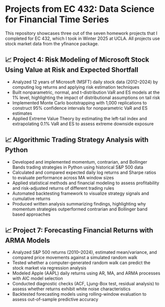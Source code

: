 # Projects from EC 432: Data Science for Financial Time Series
This repository showcases three out of the seven homework projects that I completed for EC 432, which I took in Winter 2025 at UCLA. All projects use stock market data from the yfinance package.

## 📈 Project 4: Risk Modeling of Microsoft Stock Using Value at Risk and Expected Shortfall
- Analyzed 12 years of Microsoft (MSFT) daily stock data (2012–2024) by computing log returns and applying risk estimation techniques
- Built nonparametric, normal, and t-distribution VaR and ES models at the 1% level, highlighting the impact of distributional assumptions on tail risk
- Implemented Monte Carlo bootstrapping with 1,000 replications to construct 95% confidence intervals for nonparametric VaR and ES estimates
- Applied Extreme Value Theory by estimating the left-tail index and extrapolating 0.1% VaR and ES to assess extreme downside exposure

## 📈 Algorithmic Trading Strategy Analysis with Python
- Developed and implemented momentum, contrarian, and Bollinger Bands trading strategies in Python using historical S&P 500 data
- Calculated and compared expected daily log returns and Sharpe ratios to evaluate performance across MA window sizes
- Applied statistical methods and financial modeling to assess profitability and risk-adjusted returns of different trading rules
- Automated backtesting framework to visualize strategy signals and cumulative returns
- Produced written analysis summarizing findings, highlighting why momentum strategies outperformed contrarian and Bollinger band based approaches

## 📈 Project 7: Forecasting Financial Returns with ARMA Models
- Analyzed S&P 500 returns (2010–2024), estimated mean/variance, and compared price movements against a simulated random walk
- Tested whether a computer-generated random walk can predict the stock market via regression analysis
- Modeled Apple (AAPL) daily returns using AR, MA, and ARMA processes with AIC model selection
- Conducted diagnostic checks (ACF, Ljung-Box test, residual analysis) to assess whether returns exhibit white noise characteristics
- Backtested forecasting models using rolling-window evaluation to assess out-of-sample predictive accuracy
